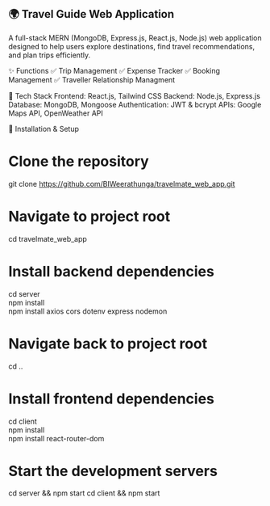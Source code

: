 ## 🌍 Travel Guide Web Application

A full-stack MERN (MongoDB, Express.js, React.js, Node.js) web application designed to help users explore destinations, find travel recommendations, and plan trips efficiently.

✨ Functions
✅ Trip Management
✅ Expense Tracker
✅ Booking Management
✅ Traveller Relationship Managment

🔧 Tech Stack
Frontend: React.js, Tailwind CSS
Backend: Node.js, Express.js
Database: MongoDB, Mongoose
Authentication: JWT & bcrypt
APIs: Google Maps API, OpenWeather API

🚀 Installation & Setup
# Clone the repository
git clone https://github.com/BIWeerathunga/travelmate_web_app.git

# Navigate to project root
cd travelmate_web_app  

# Install backend dependencies
cd server  
npm install  
npm install axios cors dotenv express nodemon  

# Navigate back to project root
cd ..  

# Install frontend dependencies
cd client  
npm install  
npm install react-router-dom  

# Start the development servers
cd server && npm start
cd client && npm start
